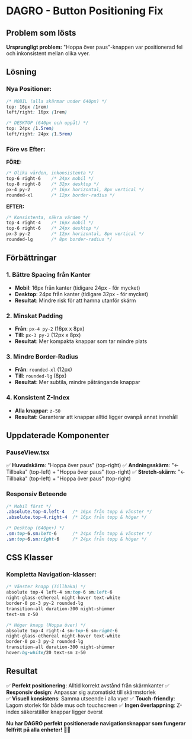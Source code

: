 # DAGRO - Button Positioning Fix

## Problem som lösts

**Ursprungligt problem:** "Hoppa över paus"-knappen var positionerad fel och inkonsistent mellan olika vyer.

## Lösning

### **Nya Positioner:**

```css
/* MOBIL (alla skärmar under 640px) */
top: 16px (1rem)
left/right: 16px (1rem)

/* DESKTOP (640px och uppåt) */
top: 24px (1.5rem)
left/right: 24px (1.5rem)
```

### **Före vs Efter:**

**FÖRE:**

```css
/* Olika värden, inkonsistenta */
top-6 right-6    /* 24px mobil */
top-8 right-8    /* 32px desktop */
px-4 py-2        /* 16px horizontal, 8px vertical */
rounded-xl       /* 12px border-radius */
```

**EFTER:**

```css
/* Konsistenta, säkra värden */
top-4 right-4    /* 16px mobil */
top-6 right-6    /* 24px desktop */
px-3 py-2        /* 12px horizontal, 8px vertical */
rounded-lg       /* 8px border-radius */
```

## Förbättringar

### **1. Bättre Spacing från Kanter**

- **Mobil**: 16px från kanter (tidigare 24px - för mycket)
- **Desktop**: 24px från kanter (tidigare 32px - för mycket)
- **Resultat**: Mindre risk för att hamna utanför skärm

### **2. Minskat Padding**

- **Från**: `px-4 py-2` (16px x 8px)
- **Till**: `px-3 py-2` (12px x 8px)
- **Resultat**: Mer kompakta knappar som tar mindre plats

### **3. Mindre Border-Radius**

- **Från**: `rounded-xl` (12px)
- **Till**: `rounded-lg` (8px)
- **Resultat**: Mer subtila, mindre påträngande knappar

### **4. Konsistent Z-Index**

- **Alla knappar**: `z-50`
- **Resultat**: Garanterar att knappar alltid ligger ovanpå annat innehåll

## Uppdaterade Komponenter

### **PauseView.tsx**

✅ **Huvudskärm**: "Hoppa över paus" (top-right)
✅ **Andningsskärm**: "← Tillbaka" (top-left) + "Hoppa över paus" (top-right)
✅ **Stretch-skärm**: "← Tillbaka" (top-left) + "Hoppa över paus" (top-right)

### **Responsiv Beteende**

```css
/* Mobil först */
.absolute.top-4.left-4   /* 16px från topp & vänster */
.absolute.top-4.right-4  /* 16px från topp & höger */

/* Desktop (640px+) */
.sm:top-6.sm:left-6      /* 24px från topp & vänster */
.sm:top-6.sm:right-6     /* 24px från topp & höger */
```

## CSS Klasser

### **Kompletta Navigation-klasser:**

```css
/* Vänster knapp (Tillbaka) */
absolute top-4 left-4 sm:top-6 sm:left-6
night-glass-ethereal night-hover text-white
border-0 px-3 py-2 rounded-lg
transition-all duration-300 night-shimmer
text-sm z-50

/* Höger knapp (Hoppa över) */
absolute top-4 right-4 sm:top-6 sm:right-6
night-glass-ethereal night-hover text-white
border-0 px-3 py-2 rounded-lg
transition-all duration-300 night-shimmer
hover:bg-white/20 text-sm z-50
```

## Resultat

✅ **Perfekt positionering**: Alltid korrekt avstånd från skärmkanter
✅ **Responsiv design**: Anpassar sig automatiskt till skärmstorlek  
✅ **Visuell konsistens**: Samma utseende i alla vyer
✅ **Touch-friendly**: Lagom storlek för både mus och touchscreen
✅ **Ingen överlappning**: Z-index säkerställer knappar ligger överst

**Nu har DAGRO perfekt positionerade navigationsknappar som fungerar felfritt på alla enheter!** 🌟💙
